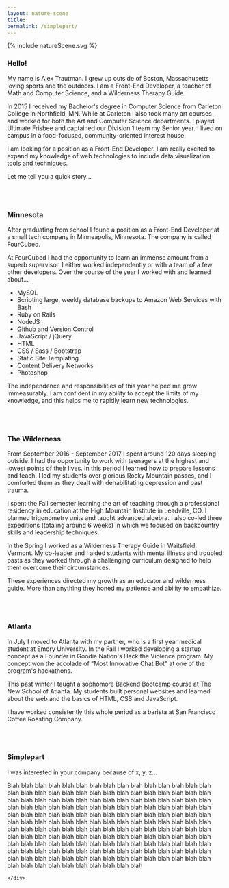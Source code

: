```yaml
---
layout: nature-scene
title: 
permalink: /simplepart/
---
```

<style>

    /*************
    ************** 
    Nature Scene ********************************************************************/


    #Eruption, #Sunflare, #Rain, #Raincloud, #Snow, #Spring {
        visibility: hidden;
    }
    #Home {
        visibility: visible;
    }
    svg {
        max-height:73vh;
        display:block;
        margin:auto;
        pointer-events:all;
    }
    #Water:hover ~ #Fish {
        display:block;
    }
    #Volcano:hover ~ #Eruption, #Eruption:hover {
        display:block;
    }
    #Clouds:hover ~ #Rain, #Rain:hover {
        display:block;
    }
    #Sun:hover ~ #Sunflare, #Sunflare:hover {
        display:block;
    }

    /*************
    ************** 
    Other CSS ********************************************************************/



</style>

<div class="wrapper">
    <div class="box box-nature">
        {% include natureScene.svg %}
    </div>
    <div class="box box-text">
        <div id="me-text" data-slug="Home">
            <h3>Hello!</h3>
            <p>
                My name is Alex Trautman. I grew up outside of Boston, Massachusetts loving sports and the outdoors. I am a Front-End Developer, a teacher of Math and Computer Science, and a Wilderness Therapy Guide.
            </p>
            <p>
                In 2015 I received my Bachelor's degree in Computer Science from Carleton College in Northfield, MN. While at Carleton I also took many art courses and worked for both the Art and Computer Science departments. I played Ultimate Frisbee and captained our Division 1 team my Senior year. I lived on campus in a food-focused, community-oriented interest house.
            </p>
            <p>
                I am looking for a position as a Front-End Developer. I am really excited to expand my knowledge of web technologies to include data visualization tools and techniques.
            </p>
            <p>
                Let me tell you a quick story...
            </p>
            <br>
        </div>
        <div id="snow-text" data-slug="Snow">
            <br>
            <h3>Minnesota</h3>
            <p>
                After graduating from school I found a position as a Front-End Developer at a small tech company in Minneapolis, Minnesota. The company is called FourCubed.
            </p>
            <p>
                At FourCubed I had the opportunity to learn an immense amount from a superb supervisor. I either worked independently or with a team of a few other developers. Over the course of the year I worked with and learned about...
            </p>
            <ul>
                <li>MySQL</li>
                <li>Scripting large, weekly database backups to Amazon Web Services with Bash</li>
                <li>Ruby on Rails</li>
                <li>NodeJS</li>
                <li>Github and Version Control</li>
                <li>JavaScript / jQuery</li>
                <li>HTML</li>
                <li>CSS / Sass / Bootstrap</li>
                <li>Static Site Templating</li>
                <li>Content Delivery Networks</li>
                <li>Photoshop</li>
            </ul>
            <p>
                The independence and responsibilities of this year helped me grow immeasurably. I am confident in my ability to accept the limits of my knowledge, and this helps me to rapidly learn new technologies. 
            </p>
            <br>
        </div>
        <div id="mountains-text" data-slug="Eruption">
            <br>
            <h3>The Wilderness</h3>
            <p>
                From September 2016 - September 2017 I spent around 120 days sleeping outside. I had the opportunity to work with teenagers at the highest and lowest points of their lives. In this period I learned how to prepare lessons and teach. I led my students over glorious Rocky Mountain passes, and I comforted them as they dealt with dehabilitating depression and past trauma.
            </p>
            <p>
                I spent the Fall semester learning the art of teaching through a professional residency in education at the High Mountain Institute in Leadville, CO. I planned trigonometry units and taught advanced algebra. I also co-led three expeditions (totaling around 6 weeks) in which we focused on backcountry skills and leadership techniques.
            </p>
            <p>
                In the Spring I worked as a Wilderness Therapy Guide in Waitsfield, Vermont. My co-leader and I aided students with mental illness and troubled pasts as they worked through a challenging curriculum designed to help them overcome their circumstances. 
            </p>
            <p>
                These experiences directed my growth as an educator and wilderness guide. More than anything they honed my patience and ability to empathize.
            </p>
            <br>
        </div>
        <div id="spring-text" data-slug="Spring">
            <br>
            <h3>Atlanta</h3>
            <p>
                In July I moved to Atlanta with my partner, who is a first year medical student at Emory University. In the Fall I worked developing a startup concept as a Founder in Goodie Nation's Hack the Violence program. My concept won the accolade of "Most Innovative Chat Bot" at one of the program's hackathons.
            </p>
            <p>
                This past winter I taught a sophomore Backend Bootcamp course at The New School of Atlanta. My students built personal websites and learned about the web and the basics of HTML, CSS and JavaScript.
            </p>
            <p>
                I have worked consistently this whole period as a barista at San Francisco Coffee Roasting Company.
            </p>
            <br>
        </div>
        <div id="you-text" data-slug="Home">
            <br>
            <h3>Simplepart</h3>
            <p>
                I was interested in your company because of x, y, z...
            </p>
            <p>
            Blah blah blah blah blah blah blah blah blah blah blah blah blah blah blah blah blah blah blah blah blah blah blah blah blah blah blah blah blah blah blah blah blah blah blah blah blah blah blah blah blah blah blah blah blah blah blah blah blah blah blah blah blah blah blah blah blah blah blah blah blah blah blah blah blah blah blah blah blah blah blah blah blah blah blah blah blah blah blah blah blah blah blah blah blah blah blah blah blah blah blah blah blah blah blah blah blah blah blah blah blah blah blah blah blah blah blah blah blah blah blah blah blah blah blah blah blah blah blah blah blah blah blah blah blah blah blah blah blah blah blah blah blah blah blah blah blah blah blah blah blah blah blah blah blah blah blah blah blah blah blah blah blah blah blah blah blah blah blah blah blah blah blah blah blah blah blah blah blah blah blah blah blah blah blah 
            </p>
        </div>

    </div>
</div>

<script src="https://ajax.googleapis.com/ajax/libs/jquery/3.3.1/jquery.min.js"></script>

<script>


// Check if an element lies across the vertical middle of the viewport
$.fn.isMid = function() {
  var elementTop = $(this).offset().top;
  var elementBottom = elementTop + $(this).outerHeight();

  var viewportTop = $(window).scrollTop();
  var viewportMid = viewportTop + $(window).height() / 2;

  return (elementTop <= viewportMid && viewportMid <= elementBottom);
};

$('div.box-text').on('resize scroll', function() {

  // Iterate through menu items
  $('.box-text div').each(function() {
      // Reveal / hide on fixed sidenav
      var slug = $(this).attr('data-slug');
      var sceneSection = "#" + slug;
      if ( $(this).isMid() ) { // This 
        console.log(sceneSection);
        $(sceneSection).css({
            // WebkitTransition : 'opacity 1s ease-in-out',
            // MozTransition    : 'opacity 1s ease-in-out',
            // MsTransition     : 'opacity 1s ease-in-out',
            // OTransition      : 'opacity 1s ease-in-out',
            // transition       : 'opacity 1s ease-in-out',
            transition : 'visibility 0s, opacity 0.5s linear',

            visibility       : 'visible',
            opacity          : 1

        });
      } else {
        $(sceneSection).css({
            visibility : 'hidden',
            opacity    : 0,
            transition : 'visibility 0s, opacity 0.5s linear'
        });
      }
  });



});
</script>